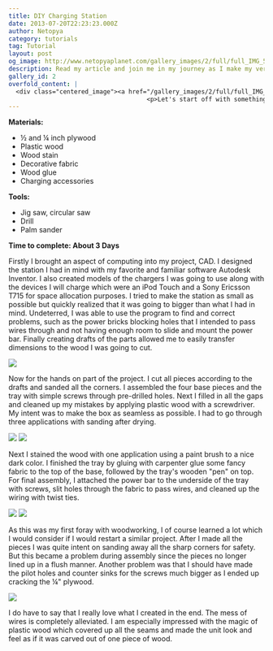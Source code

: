 ```yaml
---
title: DIY Charging Station
date: 2013-07-20T22:23:23.000Z
author: Netopya
category: tutorials
tag: Tutorial
layout: post
og_image: http://www.netopyaplanet.com/gallery_images/2/full/full_IMG_5757.JPG
description: Read my article and join me in my journey as I make my very own charging station from simple materials found around the home.
gallery_id: 2
overfold_content: |
  <div class="centered_image"><a href="/gallery_images/2/full/full_IMG_5757.JPG"><img src="/gallery_images/2/lrg/lrg_IMG_5757.JPG" class="img-thumbnail"/></a></div>
                                      <p>Let's start off with something a little different that has nothing to do with the programming or technology that I'm used to. All of us have encountered the dreadful spaghetti of wires while charging our devices. I've seen many people's solutions to taming the situation on the web and thought I'd try my own take to the problem. Continue reading and join me as I tread for the first time into the art of woodworking.</p>
---
```


**Materials:**
- ½ and ¼ inch plywood
- Plastic wood
- Wood stain
- Decorative fabric
- Wood glue
- Charging accessories

**Tools:**
- Jig saw, circular saw
- Drill
- Palm sander

**Time to complete: About 3 Days**

Firstly I brought an aspect of computing into my project, CAD. I designed the station I had in mind with my favorite and familiar software Autodesk Inventor. I also created models of the chargers I was going to use along with the devices I will charge which were an iPod Touch and a Sony Ericsson T715 for space allocation purposes. I tried to make the station as small as possible but quickly realized that it was going to bigger than what I had in mind. Undeterred, I was able to use the program to find and correct problems, such as the power bricks blocking holes that I intended to pass wires through and not having enough room to slide and mount the power bar. Finally creating drafts of the parts allowed me to easily transfer dimensions to the wood I was going to cut.

<div class="centered_image"><a href="/gallery_images/2/full/full_Charger2_2.png"><img class="img-thumbnail" src="/gallery_images/2/lrg/lrg_Charger2_2.png"/></a></div>

Now for the hands on part of the project. I cut all pieces according to the drafts and sanded all the corners. I assembled the four base pieces and the tray with simple screws through pre-drilled holes. Next I filled in all the gaps and cleaned up my mistakes by applying plastic wood with a screwdriver. My intent was to make the box as seamless as possible. I had to go through three applications with sanding after drying.

<div class="centered_image">
    <a href="/gallery_images/2/full/full_IMG_5657.JPG"><img class="img-thumbnail" src="/article_images/2/alt_IMG_5657.JPG"/></a>
    <a href="/gallery_images/2/full/full_IMG_5661.JPG"><img class="img-thumbnail" src="/article_images/2/alt_IMG_5661.JPG"/></a>
</div>

Next I stained the wood with one application using a paint brush to a nice dark color. I finished the tray by gluing with carpenter glue some fancy fabric to the top of the base, followed by the tray's wooden "pen" on top. For final assembly, I attached the power bar to the underside of the tray with screws, slit holes through the fabric to pass wires, and cleaned up the wiring with twist ties.

<div class="centered_image">
    <a href="/gallery_images/2/full/full_IMG_5710.JPG"><img class="img-thumbnail" src="/article_images/2/alt_IMG_5710.JPG"/></a>
    <a href="/gallery_images/2/full/full_IMG_5741.JPG"><img class="img-thumbnail" src="/article_images/2/alt_IMG_5741.JPG"/></a>
</div>

As this was my first foray with woodworking, I of course learned a lot which I would consider if I would restart a similar project. After I made all the pieces I was quite intent on sanding away all the sharp corners for safety. But this became a problem during assembly since the pieces no longer lined up in a flush manner. Another problem was that I should have made the pilot holes and counter sinks for the screws much bigger as I ended up cracking the ¼" plywood.

<div class="centered_image"><a href="/gallery_images/2/full/full_IMG_5738.JPG"><img class="img-thumbnail" src="/gallery_images/2/lrg/lrg_IMG_5738.JPG"/></a></div>

I do have to say that I really love what I created in the end. The mess of wires is completely alleviated. I am especially impressed with the magic of plastic wood which covered up all the seams and made the unit look and feel as if it was carved out of one piece of wood.